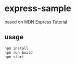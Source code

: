 # express-sample

based on [MDN Express Tutorial](https://developer.mozilla.org/en-US/docs/Learn/Server-side/Express_Nodejs)

## usage

```shell
npm install
npm run build
npm start
```
